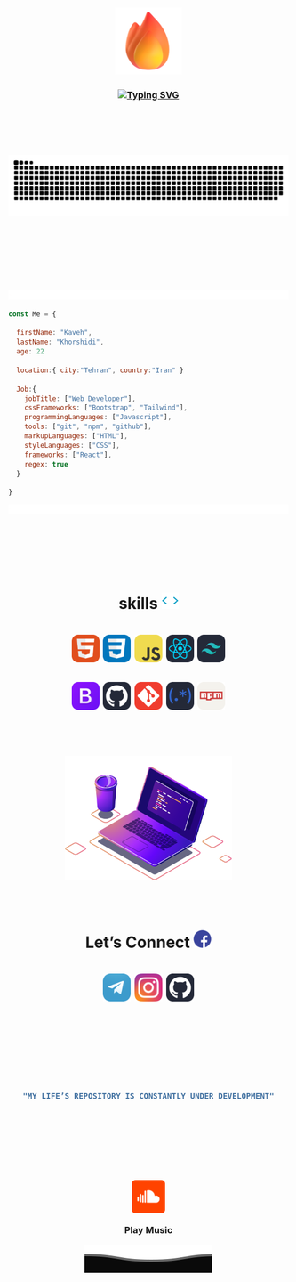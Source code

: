 <br/>
<br/>
<br/>


<h3 align="center">
<img src="./Media/GIFs//Fire.png" alt="GitHub Logo" width="120px">
</h3>

<h3 align="center">

  [![Typing SVG](https://readme-typing-svg.demolab.com?font=Bitcount+Prop+Double&weight=400&size=35&duration=4000&pause=3000&color=00FF00&width=435&lines=Hi+%2C+I'm++Kaveh+Khorshidi)](https://git.io/typing-svg)

</h3>
<br/>
<br/>
<br/>
<br/>



<p align="center">
<picture>
  <source
    media="(prefers-color-scheme: dark)"
    srcset="https://raw.githubusercontent.com/platane/snk/output/github-contribution-grid-snake-dark.svg"
  />
  <source
    media="(prefers-color-scheme: dark)"
    srcset="https://raw.githubusercontent.com/platane/snk/output/github-contribution-grid-snake.svg"
  />
  <img
    alt="github contribution grid snake animation"
    src="https://raw.githubusercontent.com/platane/snk/output/github-contribution-grid-snake.svg"
  />
</picture>
</p>
<br/>
<br/>
<br/>
<br/>
<br/>
<br/>



<p align="center">
<img src="./Media/GIFs/212284100-561aa473-3905-4a80-b561-0d28506553ee.gif">
</p>

```javascript
const Me = {

  firstName: "Kaveh",
  lastName: "Khorshidi",
  age: 22

  location:{ city:"Tehran", country:"Iran" }
  
  Job:{
    jobTitle: ["Web Developer"],
    cssFrameworks: ["Bootstrap", "Tailwind"],
    programmingLanguages: ["Javascript"],
    tools: ["git", "npm", "github"],
    markupLanguages: ["HTML"],
    styleLanguages: ["CSS"],
    frameworks: ["React"],
    regex: true
  }

}
```



<p align="center">
<img src="./Media/GIFs//212284100-561aa473-3905-4a80-b561-0d28506553ee.gif">
</p>
<br/>
<br/>
<br/>
<br/>
<br/>



<h1 align="center">skills
 <img src="./Media/GIFs/212284087-bbe7e430-757e-4901-90bf-4cd2ce3e1852.gif" width="30px"></img>
 </h1>



<h1 align="center">
<p align="center">
<img width="50px" src="./Media/skill Icones/HTML.svg">
<img width="50px" src="./Media/skill Icones/CSS.svg">
<img width="50px" src="./Media/skill Icones/JavaScript.svg">
<img width="50px" src="./Media/skill Icones/React-Dark.svg">
<img width="50px" src="./Media/skill Icones/TailwindCSS-Dark.svg">
</p>
<p align="center">
<img width="50px" src="./Media/skill Icones/Bootstrap.svg">
<img width="50px" src="./Media/skill Icones/Github-Dark.svg">
<img width="50px" src="./Media/skill Icones/Git.svg">
<img width="50px" src="./Media/skill Icones/Regex-Dark.svg">
<img width="50px" src="./Media/skill Icones/Npm-Light.svg">
</p>
</h1>
<br/>
<br/>




<p align="center">
<img width="300px" src="./Media/GIFs/219925470-37670a3b-c3e2-4af7-b468-673c6dd99d16.png">
</p>
<br/>
<br/>



<h1 align="center">Let’s Connect
 <img src="./Media/GIFs//235294016-6556559a-ed58-4ca6-a4c9-c307cbe0b6b7.gif" width="32px"></img>
 </h1>

<h1 align="center">
<p align="center">
<a href="https://t.me/kavehkhorshidiiii"><img width="50px" src="./Media/Social Media/telegram.svg"></a>
<a href="https://instagram.com/kavehkhorshidiii"><img width="50px" src="./Media/Social Media/instagram.svg"></a>
<a href="https://github.com/KavehKhorshidiii"><img width="50px" src="./Media/Social Media/Github-Dark.svg"></a>
<!-- <a href="https://www.linkedin.com/in/kavehkhorshidiii?utm_source=share&utm_campaign=share_via&utm_content=profile&utm_medium=android_app"><img width="50px" src="./Media/Social Media/linkedin.svg"></a></p> -->
</h1>
<br/>
<br/>
<br/>
<br/>
<br/>
<br/>



<h3 align="center">
  
```bash
"MY LIFE’S REPOSITORY IS CONSTANTLY UNDER DEVELOPMENT"
```

</h3>
<br/>
<br/>
<br/>
<br/>
<br/>
<br/>



<h3 align="center">

<a href="https://soundcloud.com/kavehkhorshidiii/sets/kaveh-khorshidi?si=e14d6d7b53af474cb21cd64ba7ab4aa5&utm_source=clipboard&utm_medium=text&utm_campaign=social_sharing" >
<img width="60px" src="./Media/Social Media/4700665_music_play_player_social_soundcloud_icon.png">
</a>

<p align="center">Play Music </p>

</h3>



<p align="center">
<img src="./Media/GIFs/Bottom.svg">
</p>
